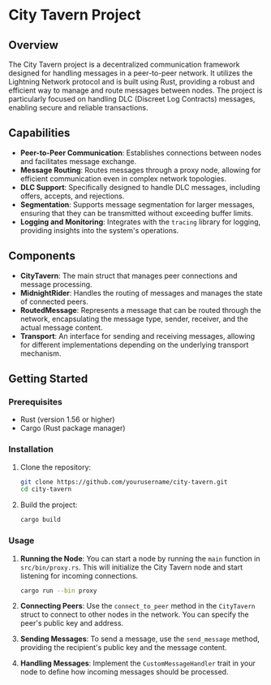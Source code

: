 # City Tavern Project

## Overview

The City Tavern project is a decentralized communication framework designed for handling messages in a peer-to-peer network. It utilizes the Lightning Network protocol and is built using Rust, providing a robust and efficient way to manage and route messages between nodes. The project is particularly focused on handling DLC (Discreet Log Contracts) messages, enabling secure and reliable transactions.

## Capabilities

- **Peer-to-Peer Communication**: Establishes connections between nodes and facilitates message exchange.
- **Message Routing**: Routes messages through a proxy node, allowing for efficient communication even in complex network topologies.
- **DLC Support**: Specifically designed to handle DLC messages, including offers, accepts, and rejections.
- **Segmentation**: Supports message segmentation for larger messages, ensuring that they can be transmitted without exceeding buffer limits.
- **Logging and Monitoring**: Integrates with the `tracing` library for logging, providing insights into the system's operations.

## Components

- **CityTavern**: The main struct that manages peer connections and message processing.
- **MidnightRider**: Handles the routing of messages and manages the state of connected peers.
- **RoutedMessage**: Represents a message that can be routed through the network, encapsulating the message type, sender, receiver, and the actual message content.
- **Transport**: An interface for sending and receiving messages, allowing for different implementations depending on the underlying transport mechanism.

## Getting Started

### Prerequisites

- Rust (version 1.56 or higher)
- Cargo (Rust package manager)

### Installation

1. Clone the repository:

   ```bash
   git clone https://github.com/yourusername/city-tavern.git
   cd city-tavern
   ```

2. Build the project:
   ```bash
   cargo build
   ```

### Usage

1. **Running the Node**: You can start a node by running the `main` function in `src/bin/proxy.rs`. This will initialize the City Tavern node and start listening for incoming connections.

   ```bash
   cargo run --bin proxy
   ```

2. **Connecting Peers**: Use the `connect_to_peer` method in the `CityTavern` struct to connect to other nodes in the network. You can specify the peer's public key and address.

3. **Sending Messages**: To send a message, use the `send_message` method, providing the recipient's public key and the message content.

4. **Handling Messages**: Implement the `CustomMessageHandler` trait in your node to define how incoming messages should be processed.
